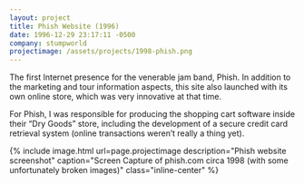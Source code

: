 ```yaml
---
layout: project
title: Phish Website (1996)
date: 1996-12-29 23:17:11 -0500
company: stumpworld
projectimage: /assets/projects/1998-phish.png
---
```

The first Internet presence for the venerable jam band, Phish. In addition to the marketing and tour information aspects, this site also launched with its own online store, which was very innovative at that time.

For Phish, I was responsible for producing the shopping cart software inside their “Dry Goods” store, including the development of a secure credit card retrieval system (online transactions weren’t really a thing yet).

{% include image.html url=page.projectimage description="Phish website screenshot" caption="Screen Capture of phish.com circa 1998 (with some unfortunately broken images)" class="inline-center" %}
